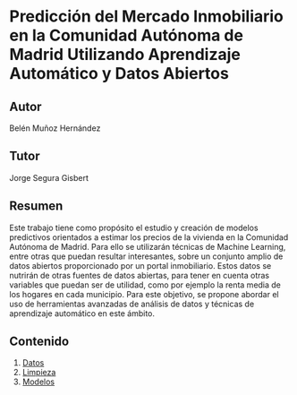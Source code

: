 # Predicción del Mercado Inmobiliario en la Comunidad Autónoma de Madrid Utilizando Aprendizaje Automático y Datos Abiertos
## Autor
Belén Muñoz Hernández

## Tutor
Jorge Segura Gisbert

## Resumen
Este trabajo tiene como propósito el estudio y creación de modelos predictivos orientados a estimar los precios de la vivienda en la Comunidad Autónoma de Madrid. Para ello se utilizarán técnicas de Machine Learning, entre otras que puedan resultar interesantes, sobre un conjunto amplio de datos abiertos proporcionado por un portal inmobiliario. Estos datos se nutrirán  de otras fuentes de datos abiertas, para tener en cuenta otras variables que puedan ser de utilidad, como por ejemplo la renta media de los hogares en cada municipio. Para este objetivo, se propone abordar el uso de herramientas avanzadas de análisis de datos y técnicas de aprendizaje automático en este ámbito.

## Contenido
1. [Datos](#datos)
2. [Limpieza](#limpieza)
3. [Modelos](#modelos)
